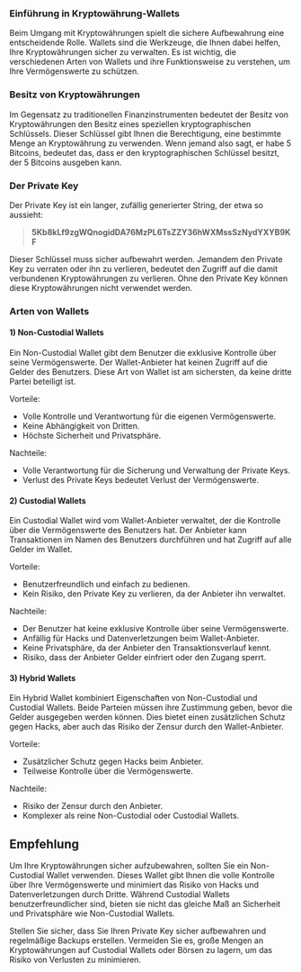 ### Einführung in Kryptowährung-Wallets

Beim Umgang mit Kryptowährungen spielt die sichere Aufbewahrung eine entscheidende Rolle. Wallets sind die Werkzeuge, die Ihnen dabei helfen, Ihre Kryptowährungen sicher zu verwalten. Es ist wichtig, die verschiedenen Arten von Wallets und ihre Funktionsweise zu verstehen, um Ihre Vermögenswerte zu schützen.

### Besitz von Kryptowährungen

Im Gegensatz zu traditionellen Finanzinstrumenten bedeutet der Besitz von Kryptowährungen den Besitz eines speziellen kryptographischen Schlüssels. Dieser Schlüssel gibt Ihnen die Berechtigung, eine bestimmte Menge an Kryptowährung zu verwenden. Wenn jemand also sagt, er habe 5 Bitcoins, bedeutet das, dass er den kryptographischen Schlüssel besitzt, der 5 Bitcoins ausgeben kann.

### Der Private Key

Der Private Key ist ein langer, zufällig generierter String, der etwa so aussieht:

>**5Kb8kLf9zgWQnogidDA76MzPL6TsZZY36hWXMssSzNydYXYB9KF**

Dieser Schlüssel muss sicher aufbewahrt werden. Jemandem den Private Key zu verraten oder ihn zu verlieren, bedeutet den Zugriff auf die damit verbundenen Kryptowährungen zu verlieren. Ohne den Private Key können diese Kryptowährungen nicht verwendet werden.

### Arten von Wallets

#### 1) Non-Custodial Wallets

Ein Non-Custodial Wallet gibt dem Benutzer die exklusive Kontrolle über seine Vermögenswerte. Der Wallet-Anbieter hat keinen Zugriff auf die Gelder des Benutzers. Diese Art von Wallet ist am sichersten, da keine dritte Partei beteiligt ist.

Vorteile:
- Volle Kontrolle und Verantwortung für die eigenen Vermögenswerte.
- Keine Abhängigkeit von Dritten.
- Höchste Sicherheit und Privatsphäre.

Nachteile:
- Volle Verantwortung für die Sicherung und Verwaltung der Private Keys.
- Verlust des Private Keys bedeutet Verlust der Vermögenswerte.

#### 2) Custodial Wallets

Ein Custodial Wallet wird vom Wallet-Anbieter verwaltet, der die Kontrolle über die Vermögenswerte des Benutzers hat. Der Anbieter kann Transaktionen im Namen des Benutzers durchführen und hat Zugriff auf alle Gelder im Wallet.

Vorteile:
- Benutzerfreundlich und einfach zu bedienen.
- Kein Risiko, den Private Key zu verlieren, da der Anbieter ihn verwaltet.

Nachteile:
- Der Benutzer hat keine exklusive Kontrolle über seine Vermögenswerte.
- Anfällig für Hacks und Datenverletzungen beim Wallet-Anbieter.
- Keine Privatsphäre, da der Anbieter den Transaktionsverlauf kennt.
- Risiko, dass der Anbieter Gelder einfriert oder den Zugang sperrt.

#### 3) Hybrid Wallets

Ein Hybrid Wallet kombiniert Eigenschaften von Non-Custodial und Custodial Wallets. Beide Parteien müssen ihre Zustimmung geben, bevor die Gelder ausgegeben werden können. Dies bietet einen zusätzlichen Schutz gegen Hacks, aber auch das Risiko der Zensur durch den Wallet-Anbieter.

Vorteile:
- Zusätzlicher Schutz gegen Hacks beim Anbieter.
- Teilweise Kontrolle über die Vermögenswerte.

Nachteile:
- Risiko der Zensur durch den Anbieter.
- Komplexer als reine Non-Custodial oder Custodial Wallets.

## Empfehlung

Um Ihre Kryptowährungen sicher aufzubewahren, sollten Sie ein Non-Custodial Wallet verwenden. Dieses Wallet gibt Ihnen die volle Kontrolle über Ihre Vermögenswerte und minimiert das Risiko von Hacks und Datenverletzungen durch Dritte. Während Custodial Wallets benutzerfreundlicher sind, bieten sie nicht das gleiche Maß an Sicherheit und Privatsphäre wie Non-Custodial Wallets.

Stellen Sie sicher, dass Sie Ihren Private Key sicher aufbewahren und regelmäßige Backups erstellen. Vermeiden Sie es, große Mengen an Kryptowährungen auf Custodial Wallets oder Börsen zu lagern, um das Risiko von Verlusten zu minimieren.